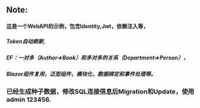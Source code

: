 ## Note:
#### 这是一个WebAPI的示例，包含Identity,Jwt，依赖注入等，
##### Token自动刷新,
##### EF：一对多（Author=>Book）和多对多的关系（Department=>Person），
##### Blazor组件复用，泛型组件，模块化，数据绑定和事件处理等。

### 已经生成种子数据，修改SQL连接信息后Migration和Update，使用admin 123456.
